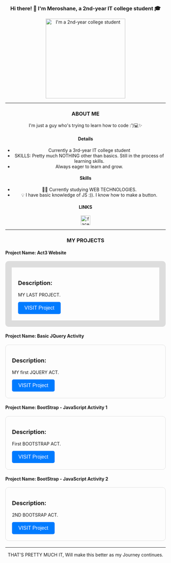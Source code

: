 <div align="center">

### Hi there! 👋 I'm Meroshane, a 2nd-year IT college student 🎓

<img src="https://scontent.fmnl17-2.fna.fbcdn.net/v/t1.6435-9/118007885_946080832571101_1776406030291214443_n.jpg?_nc_cat=107&ccb=1-7&_nc_sid=7a1959&_nc_eui2=AeGdLqE4DMzEQEU9MxFTZRpVe1nnvLAbPCZ7Wee8sBs8Jon80XWobkjzuUNTrEZcTDL7oN82oixC8JoGSkFwMQvo&_nc_ohc=0kkCRN4j0voAX9O2PM7&_nc_ht=scontent.fmnl17-2.fna&oh=00_AfAPS6mp-gju3wsyCGwoaogtAwWcTS8j19g0E1Mlx6lHXQ&oe=659F2FC7" alt="I'm a 2nd-year college student" width="250">

---

### ABOUT ME
I'm just a guy who's trying to learn how to code :')💻✨

#### Details
-  Currently a 3rd-year IT college student
-  SKILLS: Pretty much NOTHING other than basics. Still in the process of learning skills.
-  Always eager to learn and grow.

#### Skills
- 🤷‍♂️ Currently studying WEB TECHNOLOGIES.
- 💡 I have basic knowledge of JS :)). I know how to make a button.

#### LINKS
[<img src='https://cdn.jsdelivr.net/npm/simple-icons@3.0.1/icons/facebook.svg' alt='facebook' height='30'>](https://www.facebook.com/watcher.shane01)

---

### MY PROJECTS

<div align="left">

#### Project Name: Act3 Website
<div style="border: 20px solid #ddd; border-radius: 10px; padding: 20px; margin-bottom: 20px;">
  <p style="font-size: 18px; font-weight: bold;">Description:</p>
  <p>MY LAST PROJECT.</p>
  <a href="https://bentebentetres.github.io/Act3" style="text-decoration: none;">
    <button type="button" style="background-color: #007BFF; color: white; padding: 10px 20px; border: none; border-radius: 5px; cursor: pointer; font-size: 16px;">
      VISIT Project
    </button>
  </a>
</div>

#### Project Name: Basic JQuery Activity
<div style="border: 1px solid #ddd; border-radius: 10px; padding: 20px; margin-bottom: 20px;">
  <p style="font-size: 18px; font-weight: bold;">Description:</p>
  <p>MY first JQUERY ACT.</p>
  <a href="https://bentebentetres.github.io/PacaMeroshane-Jquery" style="text-decoration: none;">
    <button type="button" style="background-color: #007BFF; color: white; padding: 10px 20px; border: none; border-radius: 5px; cursor: pointer; font-size: 16px;">
     VISIT Project
    </button>
  </a>
</div>

#### Project Name: BootStrap - JavaScript Activity 1
<div style="border: 1px solid #ddd; border-radius: 10px; padding: 20px; margin-bottom: 20px;">
  <p style="font-size: 18px; font-weight: bold;">Description:</p>
  <p>First BOOTSTRAP ACT.</p>
  <a href="https://bentebentetres.github.io/ProgressBarHtmlCssJs" style="text-decoration: none;">
    <button type="button" style="background-color: #007BFF; color: white; padding: 10px 20px; border: none; border-radius: 5px; cursor: pointer; font-size: 16px;">
      VISIT Project
    </button>
  </a>
</div>

#### Project Name: BootStrap - JavaScript Activity 2
<div style="border: 1px solid #ddd; border-radius: 10px; padding: 20px; margin-bottom: 20px;">
  <p style="font-size: 18px; font-weight: bold;">Description:</p>
  <p>2ND BOOTSRAP ACT.</p>
  <a href="https://bentebentetres.github.io/Paca_Bootsrap" style="text-decoration: none;">
    <button type="button" style="background-color: #007BFF; color: white; padding: 10px 20px; border: none; border-radius: 5px; cursor: pointer; font-size: 16px;">
      VISIT Project
    </button>
  </a>
</div>

</div>

---

THAT'S PRETTY MUCH IT, Will make this better as my Journey continues.

</div>
